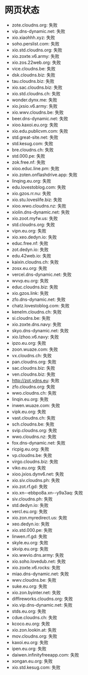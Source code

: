 # 网页状态
- zote.cloudns.org: 失败
- vip.dns-dynamic.net: 失败
- xio.xiaohhh.xyz: 失败
- soho.perslist.com: 失败
- xio.std.cloudns.org: 失败
- xio.zoxte.v6.army: 失败
- xio.zos.22web.org: 失败
- vice.cloudns.be: 失败
- dsk.cloudns.biz: 失败
- tau.cloudns.biz: 失败
- xio.sac.cloudns.biz: 失败
- xio.std.cloudns.ch: 失败
- wonder.dynx.me: 失败
- xio.jxsio.v6.army: 失败
- xio.wwv.cloudns.be: 失败
- beer.dns-dynamic.net: 失败
- xioo.kaxoi.eu.org: 失败
- xio.edu.publicvm.com: 失败
- std.great-site.net: 失败
- std.kesug.com: 失败
- bre.cloudns.ch: 失败
- std.000.pe: 失败
- zok.free.nf: 失败
- xioo.educ.line.pm: 失败
- xio.zoten.onflashdrive.app: 失败
- linqing.eu.org: 失败
- edu.lovestoblog.com: 失败
- xio.gzos.rr.nu: 失败
- xio.stu.loveslife.biz: 失败
- xioo.wwo.cloudns.nz: 失败
- xiolin.dns-dynamic.net: 失败
- xio.zoot.myfw.us: 失败
- std.cloudns.org: 失败
- vipn.eu.org: 失败
- xio.xeo.dedyn.io: 失败
- educ.free.nf: 失败
- zot.dedyn.io: 失败
- edu.42web.io: 失败
- kaixin.cloudns.ch: 失败
- zosx.eu.org: 失败
- vercel.dns-dynamic.net: 失败
- wvvp.eu.org: 失败
- educ.cloudns.biz: 失败
- xio.gzos.link: 失败
- zfo.dns-dynamic.net: 失败
- chatz.lovestoblog.com: 失败
- kenelm.cloudns.ch: 失败
- si.cloudns.be: 失败
- xio.zoxte.dns.navy: 失败
- skyo.dns-dynamic.net: 失败
- xio.lzhoo.v6.navy: 失败
- ipzo.eu.org: 失败
- zoon.wuaze.com: 失败
- vx.cloudns.ch: 失败
- pan.cloudns.org: 失败
- sac.cloudns.biz: 失败
- ven.cloudns.biz: 失败
- http://zot.ydns.eu: 失败
- zfo.cloudns.org: 失败
- wwo.cloudns.ch: 失败
- linqin.eu.org: 失败
- inwen.wuaze.com: 失败
- vipk.eu.org: 失败
- vast.cloudns.ch: 失败
- sch.cloudns.be: 失败
- svip.cloudns.org: 失败
- wwo.cloudns.nz: 失败
- fox.dns-dynamic.net: 失败
- ricpig.eu.org: 失败
- vp.cloudns.be: 失败
- virgo.cloudns.biz: 失败
- viko.eu.org: 失败
- xioo.jxios.dynv6.net: 失败
- xio.siv.cloudns.ph: 失败
- xio.zot.rf.gd: 失败
- xio.xn--ebbpo8a.xn--y9a3aq: 失败
- siv.cloudns.ph: 失败
- std.dedyn.io: 失败
- vercl.eu.org: 失败
- xio.zon.myredirect.us: 失败
- xeo.dedyn.io: 失败
- xio.std.000.pe: 失败
- linwen.rf.gd: 失败
- skyle.eu.org: 失败
- skvip.eu.org: 失败
- xio.wwvio.dns.army: 失败
- xio.soho.lovedub.net: 失败
- xio.zoxte.v6.rocks: 失败
- miao.dns-dynamic.net: 失败
- wwv.cloudns.be: 失败
- suke.eu.org: 失败
- xio.zon.byinter.net: 失败
- diffireworks.cloudns.org: 失败
- xio.vip.dns-dynamic.net: 失败
- stds.eu.org: 失败
- cdue.cloudns.ch: 失败
- kcoco.eu.org: 失败
- xio.zon.lookin.at: 失败
- mov.cloudns.org: 失败
- kaxoi.eu.org: 失败
- ipen.eu.org: 失败
- daiwen.infinityfreeapp.com: 失败
- xongan.eu.org: 失败
- xio.std.kesug.com: 失败
